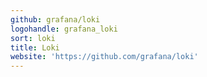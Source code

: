 ```yaml
---
github: grafana/loki
logohandle: grafana_loki
sort: loki
title: Loki
website: 'https://github.com/grafana/loki'
---
```

